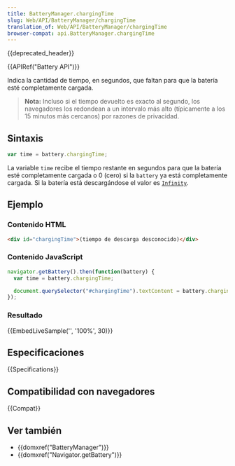 ```yaml
---
title: BatteryManager.chargingTime
slug: Web/API/BatteryManager/chargingTime
translation_of: Web/API/BatteryManager/chargingTime
browser-compat: api.BatteryManager.chargingTime
---
```

{{deprecated_header}}

{{APIRef("Battery API")}}

Indica la cantidad de tiempo, en segundos, que faltan para que la batería esté completamente cargada.

> **Nota:** Incluso si el tiempo devuelto es exacto al segundo, los navegadores los redondean a un intervalo más alto (típicamente a los 15 minutos más cercanos) por razones de privacidad.

## Sintaxis

```js
var time = battery.chargingTime;
```

La variable `time` recibe el tiempo restante en segundos para que la batería
esté completamente cargada o 0 (cero) si la `battery` ya está completamente cargada.
Si la batería está descargándose el valor es [`Infinity`](/es/docs/Web/JavaScript/Reference/Global_Objects/Infinity).

## Ejemplo

### Contenido HTML

```html
<div id="chargingTime">(tiempo de descarga desconocido)</div>
```

### Contenido JavaScript

```js
navigator.getBattery().then(function(battery) {
  var time = battery.chargingTime;

  document.querySelector("#chargingTime").textContent = battery.chargingTime;
});
```

### Resultado

{{EmbedLiveSample('', '100%', 30)}}

## Especificaciones

{{Specifications}}

## Compatibilidad con navegadores

{{Compat}}

## Ver también

- {{domxref("BatteryManager")}}
- {{domxref("Navigator.getBattery")}}
